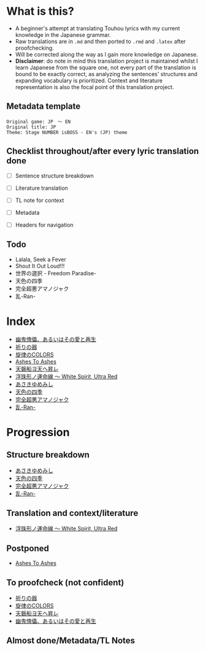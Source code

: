 # What is this?

- A beginner's attempt at translating Touhou lyrics with my current knowledge in the Japanese grammar.
- Raw translations are in `.md` and then ported to `.rmd` and `.latex` after proofchecking.
- Will be corrected along the way as I gain more knowledge on Japanese.
- **Disclaimer**: do note in mind this translation project is maintained whilst I learn Japanese from the square one, not every part of the translation is bound to be exactly correct, as analyzing the sentences' structures and expanding vocabulary is prioritized. Context and literature representation is also the focal point of this translation project.

## Metadata template
```
Original game: JP　～ EN
Original title: JP
Theme: Stage NUMBER isBOSS - EN's (JP) theme
```

## Checklist throughout/after every lyric translation done
- [ ] Sentence structure breakdown
- [ ] Literature translation
- [ ] TL note for context
- [ ] Metadata
- [ ] Headers for navigation


## Todo

- Lalala, Seek a Fever
- Shout It Out Loud!!!
- 世界の選択 - Freedom Paradise-
- 天色の四季
- 完全超悪アマノジャク
- 乱-Ran-

# Index

- [幽鬼傀儡、あるいはその愛と再生](幽鬼傀儡、あるいはその愛と再生.md)
- [祈りの器](祈りの器.md)
- [旋律のCOLORS](旋律のCOLORS.md)
- [Ashes To Ashes](Ashes_To_Ashes.md)
- [天磐船ヨ天ヘ昇レ](天磐船ヨ天ヘ昇レ.md)
- [浮珠形ノ運命線 ～ White Spirit, Ultra Red](White_Spirit_Ultra_Red.md)
- [あさきゆめみし](あさきゆめみし.md)
- [天色の四季](天色の四季.md)
- [完全超悪アマノジャク](完全超悪アマノジャク.md)
- [乱-Ran-](乱-Ran-.md)

# Progression

## Structure breakdown
- [あさきゆめみし](あさきゆめみし.md)
- [天色の四季](天色の四季.md)
- [完全超悪アマノジャク](完全超悪アマノジャク.md)
- [乱-Ran-](乱-Ran-.md)

## Translation and context/literature
- [浮珠形ノ運命線 ～ White Spirit, Ultra Red](White_Spirit_Ultra_Red.md)

## Postponed
- [Ashes To Ashes](Ashes_To_Ashes.md)

## To proofcheck (not confident)
- [祈りの器](祈りの器.md)
- [旋律のCOLORS](旋律のCOLORS.md)
- [天磐船ヨ天ヘ昇レ](天磐船ヨ天ヘ昇レ.md)
- [幽鬼傀儡、あるいはその愛と再生](幽鬼傀儡、あるいはその愛と再生.md)

## Almost done/Metadata/TL Notes

